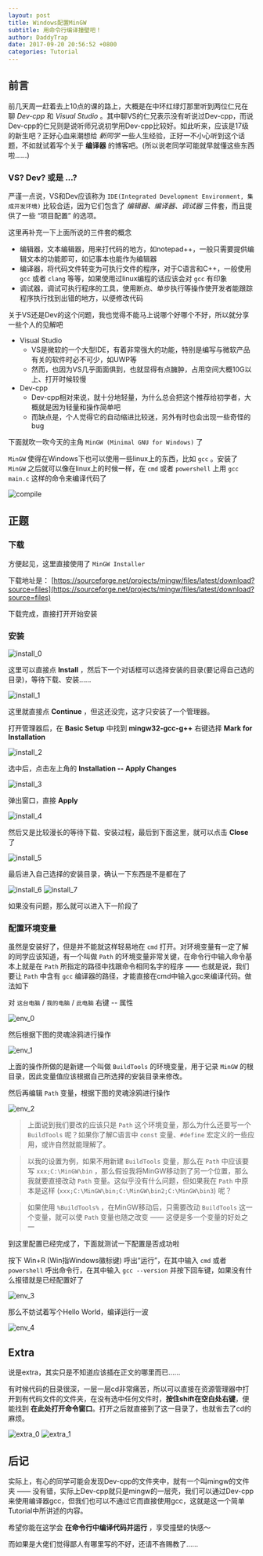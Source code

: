 ```yaml
---
layout: post
title: Windows配置MinGW
subtitle: 用命令行编译撞壁吧！
author: DaddyTrap
date: 2017-09-20 20:56:52 +0800
categories: Tutorial
---
```


## 前言

前几天周一赶着去上10点的课的路上，大概是在中环红绿灯那里听到两位仁兄在聊 *Dev-cpp* 和 *Visual Studio* 。其中聊VS的仁兄表示没有听说过Dev-cpp，而说Dev-cpp的仁兄则是说听师兄说初学用Dev-cpp比较好。如此听来，应该是17级的新生吧？正好心血来潮想给 *新同学* 一些人生经验，正好一不小心听到这个话题，不如就试着写个关于 **编译器** 的博客吧。(所以说老同学可能就早就懂这些东西啦……)

### VS? Dev? 或是 ...?

严谨一点说，VS和Dev应该称为 `IDE(Integrated Development Environment, 集成开发环境)` 比较合适，因为它们包含了 *编辑器、编译器、调试器* 三件套，而且提供了一些 “项目配置” 的选项。

这里再补充一下上面所说的三件套的概念
+ 编辑器，文本编辑器，用来打代码的地方，如notepad++，一般只需要提供编辑文本的功能即可，如记事本也能作为编辑器
+ 编译器，将代码文件转变为可执行文件的程序，对于C语言和C++，一般使用 `gcc` 或者 `clang` 等等，如果使用过linux编程的话应该会对 `gcc` 有印象
+ 调试器，调试可执行程序的工具，使用断点、单步执行等操作使开发者能跟踪程序执行找到出错的地方，以便修改代码

关于VS还是Dev的这个问题，我也觉得不能马上说哪个好哪个不好，所以就分享一些个人的见解吧

+ Visual Studio
  + VS是微软的一个大型IDE，有着非常强大的功能，特别是编写与微软产品有关的软件时必不可少，如UWP等
  + 然而，也因为VS几乎面面俱到，也就显得有点臃肿，占用空间大概10G以上、打开时候较慢
+ Dev-cpp
  + Dev-cpp相对来说，就十分地轻量，为什么总会把这个推荐给初学者，大概就是因为轻量和操作简单吧
  + 而缺点是，个人觉得它的自动缩进比较迷，另外有时也会出现一些奇怪的bug

下面就吹一吹今天的主角 `MinGW (Minimal GNU for Windows)` 了

`MinGW` 使得在Windows下也可以使用一些linux上的东西，比如 `gcc` 。安装了 `MinGW` 之后就可以像在linux上的时候一样，在 `cmd` 或者 `powershell` 上用 `gcc main.c` 这样的命令来编译代码了

![compile](/assets/setup-mingw-tutorial/extra_1.png)

## 正题

### 下载

方便起见，这里直接使用了 `MinGW Installer`

下载地址是： [https://sourceforge.net/projects/mingw/files/latest/download?source=files](https://sourceforge.net/projects/mingw/files/latest/download?source=files)

下载完成，直接打开开始安装

### 安装

![install_0](/assets/setup-mingw-tutorial/install_0.png)

这里可以直接点 **Install** ，然后下一个对话框可以选择安装的目录(要记得自己选的目录)，等待下载、安装……

![install_1](/assets/setup-mingw-tutorial/install_1.png)

这里就直接点 **Continue** ，但这还没完，这才只安装了一个管理器。

打开管理器后，在 **Basic Setup** 中找到 **mingw32-gcc-g++** 右键选择 **Mark for Installation**

![install_2](/assets/setup-mingw-tutorial/install_2.png)

选中后，点击左上角的 **Installation -- Apply Changes**

![install_3](/assets/setup-mingw-tutorial/install_3.png)

弹出窗口，直接 **Apply**

![install_4](/assets/setup-mingw-tutorial/install_4.png)

然后又是比较漫长的等待下载、安装过程，最后到下面这里，就可以点击 **Close** 了

![install_5](/assets/setup-mingw-tutorial/install_5.png)

最后进入自己选择的安装目录，确认一下东西是不是都在了

![install_6](/assets/setup-mingw-tutorial/install_6.png)
![install_7](/assets/setup-mingw-tutorial/install_7.png)

如果没有问题，那么就可以进入下一阶段了

### 配置环境变量

虽然是安装好了，但是并不能就这样轻易地在 `cmd` 打开。对环境变量有一定了解的同学应该知道，有一个叫做 `Path` 的环境变量非常关键，在命令行中输入命令基本上就是在 `Path` 所指定的路径中找跟命令相同名字的程序 —— 也就是说，我们要让 `Path` 中含有 `gcc` 编译器的路径，才能直接在cmd中输入gcc来编译代码。做法如下

对 `这台电脑` / `我的电脑` / `此电脑` 右键 -- 属性

![env_0](/assets/setup-mingw-tutorial/env_0.png)

然后根据下图的灵魂涂鸦进行操作

![env_1](/assets/setup-mingw-tutorial/env_1.png)

上面的操作所做的是新建一个叫做 `BuildTools` 的环境变量，用于记录 `MinGW` 的根目录，因此变量值应该根据自己所选择的安装目录来修改。

然后再编辑 `Path` 变量，根据下图的灵魂涂鸦进行操作

![env_2](/assets/setup-mingw-tutorial/env_2.png)

> 上面说到我们要改的应该只是 `Path` 这个环境变量，那么为什么还要写一个 `BuildTools` 呢？如果你了解C语言中 `const` 变量、`#define` 宏定义的一些应用，或许自然就能理解了。

> 以我的设置为例，如果不用新建 `BuildTools` 变量，那么在 `Path` 中应该要写 `xxx;C:\MinGW\bin` ，那么假设我将MinGW移动到了另一个位置，那么我就要直接改动 `Path` 变量。这似乎没有什么问题，但如果我在 `Path` 中原本是这样 (`xxx;C:\MinGW\bin;C:\MinGW\bin2;C:\MinGW\bin3`) 呢？

> 如果使用 `%BuildTools%` ，在MinGW移动后，只需要改动 `BuildTools` 这一个变量，就可以使 `Path` 变量也随之改变 —— 这便是多一个变量的好处之一

到这里配置已经完成了，下面就测试一下配置是否成功啦

按下 Win+R (Win指Windows徽标键) 呼出“运行”，在其中输入 `cmd` 或者 `powershell` 呼出命令行，在其中输入 `gcc --version` 并按下回车键，如果没有什么报错就是已经配置好了

![env_3](/assets/setup-mingw-tutorial/env_3.png)

那么不妨试着写个Hello World，编译运行一波

![env_4](/assets/setup-mingw-tutorial/env_4.png)

## Extra

说是extra，其实只是不知道应该插在正文的哪里而已……

有时候代码的目录很深，一层一层cd非常痛苦，所以可以直接在资源管理器中打开到有代码文件的文件夹，在没有选中任何文件时，**按住shift在空白处右键**，便能找到 **在此处打开命令窗口**。打开之后就直接到了这一目录了，也就省去了cd的麻烦。

![extra_0](/assets/setup-mingw-tutorial/extra_0.png)
![extra_1](/assets/setup-mingw-tutorial/extra_1.png)

## 后记

实际上，有心的同学可能会发现Dev-cpp的文件夹中，就有一个叫mingw的文件夹 —— 没有错，实际上Dev-cpp就只是mingw的一层壳，我们可以通过Dev-cpp来使用编译器gcc，但我们也可以不通过它而直接使用gcc，这就是这一个简单Tutorial中所讲述的内容。

希望你能在这学会 **在命令行中编译代码并运行** ，享受撞壁的快感～

而如果是大佬们觉得鄙人有哪里写的不好，还请不吝赐教了……